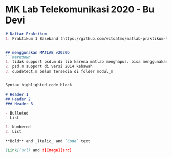 # MK Lab Telekomunikasi 2020 - Bu Devi
```markdown
# Daftar Praktikum 
1. Praktikum 1 Baseband (https://github.com/vitoatmo/matlab-praktikum-lab-telkom-2020/tree/main/P1_baseband)


## menggunakan MATLAB v2020b
```markdown
1. tidak support psd.m di lib karena matlab menghapus. bisa menggunakan pwelch atau overwrite psdm.m di direktorimu
2. psd.m support di versi 2014 kebawah
3. duodetect.m belum tersedia di folder modul_m


Syntax highlighted code block

# Header 1
## Header 2
### Header 3

- Bulleted
- List

1. Numbered
2. List

**Bold** and _Italic_ and `Code` text

[Link](url) and ![Image](src)
```
```
